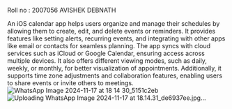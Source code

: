 Roll no : 2007056
AVISHEK DEBNATH

An iOS calendar app helps users organize and manage their schedules by allowing them to create, edit, and delete events or reminders. It provides features like setting alerts, recurring events, and integrating with other apps like email or contacts for seamless planning. The app syncs with cloud services such as iCloud or Google Calendar, ensuring access across multiple devices. It also offers different viewing modes, such as daily, weekly, or monthly, for better visualization of appointments. Additionally, it supports time zone adjustments and collaboration features, enabling users to share events or invite others to meetings.
![WhatsApp Image 2024-11-17 at 18 14 30_5151c2eb](https://github.com/user-attachments/assets/2fe1d6df-4677-4c92-a694-cd44920c842f)
![Uploading WhatsApp Image 2024-11-17 at 18.14.31_de6937ee.jpg…]()

